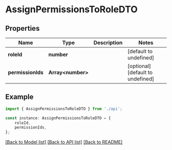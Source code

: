 # AssignPermissionsToRoleDTO


## Properties

Name | Type | Description | Notes
------------ | ------------- | ------------- | -------------
**roleId** | **number** |  | [default to undefined]
**permissionIds** | **Array&lt;number&gt;** |  | [optional] [default to undefined]

## Example

```typescript
import { AssignPermissionsToRoleDTO } from './api';

const instance: AssignPermissionsToRoleDTO = {
    roleId,
    permissionIds,
};
```

[[Back to Model list]](../README.md#documentation-for-models) [[Back to API list]](../README.md#documentation-for-api-endpoints) [[Back to README]](../README.md)

